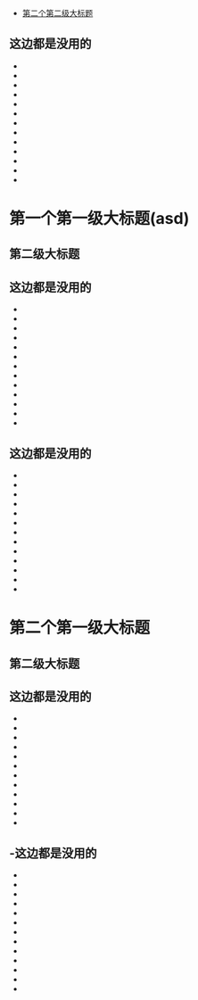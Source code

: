 - [第二个第二级大标题](#第一个第一级大标题asd-第二级大标题)




这边都是没用的
-
-
-
-
-
-
-
-
-
-
-
-
-
-

# 第一个第一级大标题\(asd\)
## 第二级大标题

这边都是没用的
-
-
-
-
-
-
-
-
-
-
-
-
-
-
这边都是没用的
-
-
-
-
-
-
-
-
-
-
-
-
-
-

# 第二个第一级大标题
## 第二级大标题

这边都是没用的
-
-
-
-
-
-
-
-
-
-
-
-
-
-这边都是没用的
-
-
-
-
-
-
-
-
-
-
-
-
-
-
